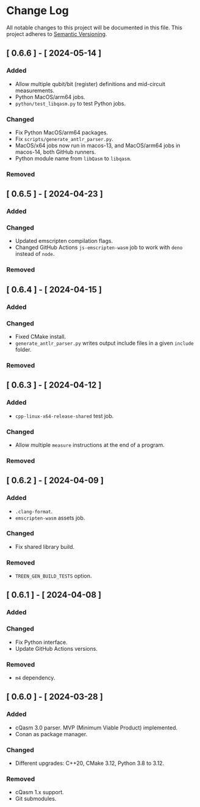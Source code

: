 # Change Log

All notable changes to this project will be documented in this file.
This project adheres to [Semantic Versioning](http://semver.org/).


## [ 0.6.6 ] - [ 2024-05-14 ]

### Added
- Allow multiple qubit/bit (register) definitions and mid-circuit measurements.
- Python MacOS/arm64 jobs.
- `python/test_libqasm.py` to test Python jobs.

### Changed
- Fix Python MacOS/arm64 packages.
- Fix `scripts/generate_antlr_parser.py`.
- MacOS/x64 jobs now run in macos-13, and MacOS/arm64 jobs in macos-14, both GitHub runners.
- Python module name from `libQasm` to `libqasm`.

### Removed


## [ 0.6.5 ] - [ 2024-04-23 ]

### Added

### Changed
- Updated emscripten compilation flags.
- Changed GitHub Actions `js-emscripten-wasm` job to work with `deno` instead of `node`.

### Removed


## [ 0.6.4 ] - [ 2024-04-15 ]

### Added

### Changed
- Fixed CMake install.
- `generate_antlr_parser.py` writes output include files in a given `include` folder. 

### Removed


## [ 0.6.3 ] - [ 2024-04-12 ]

### Added
- `cpp-linux-x64-release-shared` test job.

### Changed
- Allow multiple `measure` instructions at the end of a program.

### Removed


## [ 0.6.2 ] - [ 2024-04-09 ]

### Added
- `.clang-format`.
- `emscripten-wasm` assets job.

### Changed
- Fix shared library build.

### Removed
- `TREEN_GEN_BUILD_TESTS` option.


## [ 0.6.1 ] - [ 2024-04-08 ]

### Added

### Changed
- Fix Python interface.
- Update GitHub Actions versions.

### Removed
- `m4` dependency.


## [ 0.6.0 ] - [ 2024-03-28 ]

### Added
- cQasm 3.0 parser. MVP (Minimum Viable Product) implemented.
- Conan as package manager.

### Changed
- Different upgrades: C++20, CMake 3.12, Python 3.8 to 3.12.

### Removed
- cQasm 1.x support.
- Git submodules.
